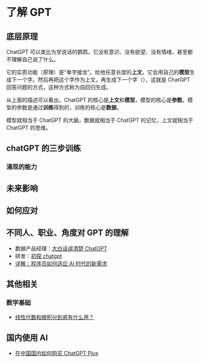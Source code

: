 # 了解 GPT

## 底层原理

ChatGPT 可以类比为学说话的鹦鹉，它没有意识、没有欲望、没有情绪，甚至都不理解自己说了什么。

它的实质功能（原理）是“单字接龙”。给他任意长度的**上文**，它会用自己的**模型**生成下一个字。然后再把这个字作为上文，再生成下一个字（），这就是 ChatGPT 回答问题的方式，这种方式称为自回归生成。

从上面的描述可以看出，ChatGPT 的核心是**上文**和**模型**，模型的核心是**参数**。模型的参数是通过**训练**得到的，训练的核心是**数据**。

模型就相当于 ChatGPT 的大脑，数据就相当于 ChatGPT 的记忆，上文就相当于 ChatGPT 的思维。

## chatGPT 的三步训练

### 涌现的能力

## 未来影响

## 如何应对

## 不同人、职业、角度对 GPT 的理解

- 数据产品经理：[大白话讲清楚 ChatGPT](https://mp.weixin.qq.com/s/tri0OINMaOxYeqSk8iFesg)
- 研发：[初探 chatgpt](https://mp.weixin.qq.com/s/nUgoxyLpYOdUzCzyjrs7xw)
- [详解｜程序员如何适应 AI 时代的新需求](https://mp.weixin.qq.com/s/_qKk7KDsAGbR-jfvwlZULQ)

## 其他相关

### 数学基础

- [线性代数和微积分到底有什么用？](https://www.bilibili.com/video/BV1yW41167ax/?spm_id_from=333.999.0.0&vd_source=026a9a8719b918ab2720ca10541a93b4)

## 国内使用 AI

- [在中国国内如何购买 ChatGPT Plus](https://www.digitalnomadlc.com/how-to-buy-chatgptplus/)
